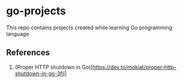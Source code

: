 # go-projects
This repo contains projects created while learning Go programming language

## References
1. (Proper HTTP shutdown in Go)[https://dev.to/mokiat/proper-http-shutdown-in-go-3fji]